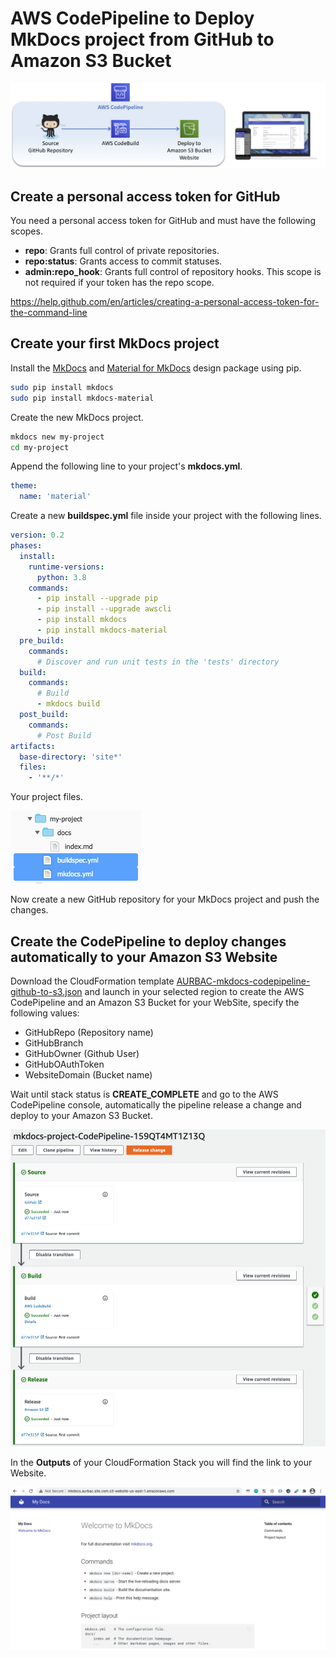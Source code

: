 # AWS CodePipeline to Deploy MkDocs project from GitHub to Amazon S3 Bucket

![Diagram](images/diagram.png)

## Create a personal access token for GitHub

You need a personal access token for GitHub and must have the following scopes.

* **repo**: Grants full control of private repositories.
* **repo:status**: Grants access to commit statuses.
* **admin:repo_hook**: Grants full control of repository hooks. This scope is not required if your token has the repo scope.

https://help.github.com/en/articles/creating-a-personal-access-token-for-the-command-line

## Create your first MkDocs project

Install the [MkDocs](https://www.mkdocs.org/) and [Material for MkDocs](https://squidfunk.github.io/mkdocs-material/) design package using pip.

``` bash
sudo pip install mkdocs
sudo pip install mkdocs-material
```

Create the new MkDocs project.

``` bash
mkdocs new my-project
cd my-project
```

Append the following line to your project's **mkdocs.yml**.

``` yml
theme:
  name: 'material'
```

Create a new **buildspec.yml** file inside your project with the following lines.

``` yml
version: 0.2
phases:
  install:
    runtime-versions:
      python: 3.8
    commands:
      - pip install --upgrade pip
      - pip install --upgrade awscli
      - pip install mkdocs
      - pip install mkdocs-material
  pre_build:
    commands:
      # Discover and run unit tests in the 'tests' directory
  build:
    commands:
      # Build
      - mkdocs build
  post_build:
    commands:
      # Post Build
artifacts:
  base-directory: 'site*'
  files:
    - '**/*'
```

Your project files.

![Tree](images/tree.png)

Now create a new GitHub repository for your MkDocs project and push the changes.

## Create the CodePipeline to deploy changes automatically to your Amazon S3 Website

Download the CloudFormation template [AURBAC-mkdocs-codepipeline-github-to-s3.json](AURBAC-mkdocs-codepipeline-github-to-s3.json) and launch in your selected region to create the AWS CodePipeline and an Amazon S3 Bucket for your WebSite, specify the following values:

* GitHubRepo (Repository name)
* GitHubBranch
* GitHubOwner (Github User)
* GitHubOAuthToken
* WebsiteDomain (Bucket name)

Wait until stack status is **CREATE_COMPLETE** and go to the AWS CodePipeline console, automatically the pipeline release a change and deploy to your Amazon S3 Bucket.

![CodePipeline](images/codepipeline.png)

In the **Outputs** of your CloudFormation Stack you will find the link to your Website.

![MkDocs project deployed](images/mkdocs-project.png)
